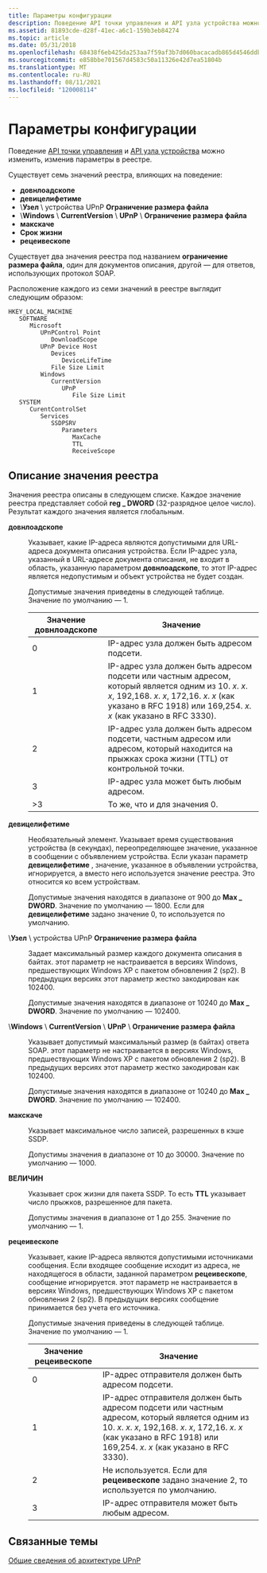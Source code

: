 ```yaml
---
title: Параметры конфигурации
description: Поведение API точки управления и API узла устройства можно изменить, изменив параметры в реестре.
ms.assetid: 81893cde-d28f-41ec-a6c1-159b3eb84274
ms.topic: article
ms.date: 05/31/2018
ms.openlocfilehash: 68438f6eb425da253aa7f59af3b7d060bacacadb865d4546ddbc0f37fecd9ed2
ms.sourcegitcommit: e858bbe701567d4583c50a11326e42d7ea51804b
ms.translationtype: MT
ms.contentlocale: ru-RU
ms.lasthandoff: 08/11/2021
ms.locfileid: "120008114"
---
```

# <a name="configuration-settings"></a>Параметры конфигурации

Поведение [API точки управления](control-point-api.md) и [API узла устройства](device-host-api.md) можно изменить, изменив параметры в реестре.

Существует семь значений реестра, влияющих на поведение:

-   **довнлоадскопе**
-   **девицелифетиме**
-   \\**Узел** \\ устройства UPnP **Ограничение размера файла**
-   \\**Windows** \\ **CurrentVersion** \\ **UPnP** \\ **Ограничение размера файла**
-   **макскаче**
-   **Срок жизни**
-   **рецеивескопе**

Существует два значения реестра под названием **ограничение размера файла**, один для документов описания, другой — для ответов, использующих протокол SOAP.

Расположение каждого из семи значений в реестре выглядит следующим образом:

```
HKEY_LOCAL_MACHINE
   SOFTWARE
      Microsoft
         UPnPControl Point
            DownloadScope
         UPnP Device Host
            Devices
               DeviceLifeTime
            File Size Limit
         Windows
            CurrentVersion
               UPnP
                  File Size Limit
   SYSTEM
      CurentControlSet
         Services
            SSDPSRV
               Parameters
                  MaxCache
                  TTL
                  ReceiveScope
```

## <a name="registry-value-descriptions"></a>Описание значения реестра

Значения реестра описаны в следующем списке. Каждое значение реестра представляет собой **reg \_ DWORD** (32-разрядное целое число). Результат каждого значения является глобальным.

<dl> <dt>

<span id="DownloadScope"></span><span id="downloadscope"></span><span id="DOWNLOADSCOPE"></span>**довнлоадскопе**
</dt> <dd>

Указывает, какие IP-адреса являются допустимыми для URL-адреса документа описания устройства. Если IP-адрес узла, указанный в URL-адресе документа описания, не входит в область, указанную параметром **довнлоадскопе**, то этот IP-адрес является недопустимым и объект устройства не будет создан.

Допустимые значения приведены в следующей таблице. Значение по умолчанию — 1.



| Значение **довнлоадскопе** | Значение                                                                                                                                                                                                    |
|----------------------------|------------------------------------------------------------------------------------------------------------------------------------------------------------------------------------------------------------|
| 0                          | IP-адрес узла должен быть адресом подсети.                                                                                                                                                                |
| 1                          | IP-адрес узла должен быть адресом подсети или частным адресом, который является одним из 10. *x*. *x*. *x*, 192,168. *x*. *x*, 172,16. *x*. *x* (как указано в RFC 1918) или 169,254. *x*. *x* (как указано в RFC 3330). |
| 2                          | IP-адрес узла должен быть адресом подсети, частным адресом или адресом, который находится на прыжках срока жизни (TTL) от контрольной точки.                                                              |
| 3                          | IP-адрес узла может быть любым адресом.                                                                                                                                                                      |
| >3                      | То же, что и для значения 0.                                                                                                                                                                              |



 

</dd> <dt>

<span id="DeviceLifeTime"></span><span id="devicelifetime"></span><span id="DEVICELIFETIME"></span>**девицелифетиме**
</dt> <dd>

Необязательный элемент. Указывает время существования устройства (в секундах), переопределяющее значение, указанное в сообщении с объявлением устройства. Если указан параметр **девицелифетиме** , значение, указанное в объявлении устройства, игнорируется, а вместо него используется значение реестра. Это относится ко всем устройствам.

Допустимые значения находятся в диапазоне от 900 до **Max \_ DWORD**. Значение по умолчанию — 1800. Если для **девицелифетиме** задано значение 0, то используется по умолчанию.

</dd> <dt>

<span id="_UPnP_Device_HostFile_Size_Limit"></span><span id="_upnp_device_hostfile_size_limit"></span><span id="_UPNP_DEVICE_HOSTFILE_SIZE_LIMIT"></span>\\**Узел** \\ устройства UPnP **Ограничение размера файла**
</dt> <dd>

Задает максимальный размер каждого документа описания в байтах. этот параметр не настраивается в версиях Windows, предшествующих Windows XP с пакетом обновления 2 (sp2). В предыдущих версиях этот параметр жестко закодирован как 102400.

Допустимые значения находятся в диапазоне от 10240 до **Max \_ DWORD**. Значение по умолчанию — 102400.

</dd> <dt>

<span id="_WindowsCurrentVersionUPnPFile_Size_Limit"></span><span id="_windowscurrentversionupnpfile_size_limit"></span><span id="_WINDOWSCURRENTVERSIONUPNPFILE_SIZE_LIMIT"></span>\\**Windows** \\ **CurrentVersion** \\ **UPnP** \\ **Ограничение размера файла**
</dt> <dd>

Указывает допустимый максимальный размер (в байтах) ответа SOAP. этот параметр не настраивается в версиях Windows, предшествующих Windows XP с пакетом обновления 2 (sp2). В предыдущих версиях этот параметр жестко закодирован как 102400.

Допустимые значения находятся в диапазоне от 10240 до **Max \_ DWORD**. Значение по умолчанию — 102400.

</dd> <dt>

<span id="MaxCache"></span><span id="maxcache"></span><span id="MAXCACHE"></span>**макскаче**
</dt> <dd>

Указывает максимальное число записей, разрешенных в кэше SSDP.

Допустимы значения в диапазоне от 10 до 30000. Значение по умолчанию ― 1000.

</dd> <dt>

<span id="TTL"></span><span id="ttl"></span>**ВЕЛИЧИН**
</dt> <dd>

Указывает срок жизни для пакета SSDP. То есть **TTL** указывает число прыжков, разрешенное для пакета.

Допустимы значения в диапазоне от 1 до 255. Значение по умолчанию — 1.

</dd> <dt>

<span id="ReceiveScope"></span><span id="receivescope"></span><span id="RECEIVESCOPE"></span>**рецеивескопе**
</dt> <dd>

Указывает, какие IP-адреса являются допустимыми источниками сообщения. Если входящее сообщение исходит из адреса, не находящегося в области, заданной параметром **рецеивескопе**, сообщение игнорируется. этот параметр не настраивается в версиях Windows, предшествующих Windows XP с пакетом обновления 2 (sp2). В предыдущих версиях сообщение принимается без учета его источника.

Допустимые значения приведены в следующей таблице. Значение по умолчанию — 1.



| Значение **рецеивескопе** | Значение                                                                                                                                                                                                      |
|---------------------------|--------------------------------------------------------------------------------------------------------------------------------------------------------------------------------------------------------------|
| 0                         | IP-адрес отправителя должен быть адресом подсети.                                                                                                                                                                |
| 1                         | IP-адрес отправителя должен быть адресом подсети или частным адресом, который является одним из 10. *x*. *x*. *x*, 192,168. *x*. *x*, 172,16. *x*. *x* (как указано в RFC 1918) или 169,254. *x*. *x* (как указано в RFC 3330). |
| 2                         | Не используется. Если для **рецеивескопе** задано значение 2, то используется по умолчанию.                                                                                                                                        |
| 3                         | IP-адрес отправителя может быть любым адресом.                                                                                                                                                                      |



 

</dd> </dl>

## <a name="related-topics"></a>Связанные темы

<dl> <dt>

[Общие сведения об архитектуре UPnP](overview-of-universal-plug-and-play.md)
</dt> </dl>

 

 




